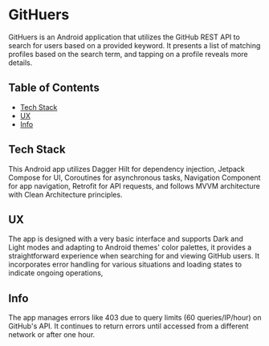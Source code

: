 # GitHuers

GitHuers is an Android application that utilizes the GitHub REST API to search for users based on a provided keyword. It presents a list of matching profiles based on the search term, and tapping on a profile reveals more details.
## Table of Contents

- [Tech Stack](#description)
- [UX](#ux)
- [Info](#info)

## Tech Stack

This Android app utilizes Dagger Hilt for dependency injection, Jetpack Compose for UI, Coroutines for asynchronous tasks, Navigation Component for app navigation, Retrofit for API requests, and follows MVVM architecture with Clean Architecture principles.

## UX

The app is designed with a very basic interface and supports Dark and Light modes and adapting to Android themes' color palettes, it provides a straightforward experience when searching for and viewing GitHub users. It incorporates error handling for various situations and loading states to indicate ongoing operations, 

## Info

The app manages errors like 403 due to query limits (60 queries/IP/hour) on GitHub's API. It continues to return errors until accessed from a different network or after one hour.
